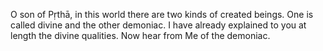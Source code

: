O son of Pṛthā, in this world there are two kinds of created beings. One is called divine and the other demoniac. I have already explained to you at length the divine qualities. Now hear from Me of the demoniac.